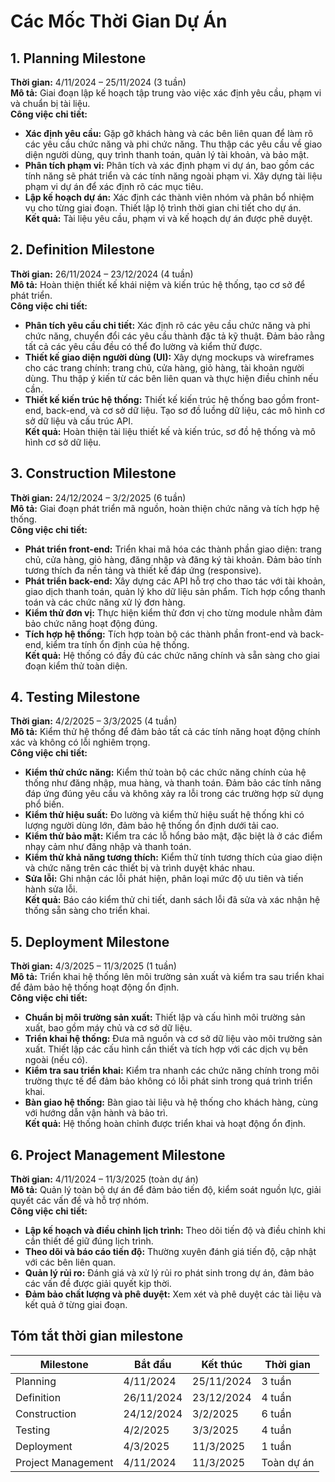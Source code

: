 # Các Mốc Thời Gian Dự Án

## 1. Planning Milestone
**Thời gian:** 4/11/2024 – 25/11/2024 (3 tuần)  
**Mô tả:** Giai đoạn lập kế hoạch tập trung vào việc xác định yêu cầu, phạm vi và chuẩn bị tài liệu.  
**Công việc chi tiết:**  
- **Xác định yêu cầu:** Gặp gỡ khách hàng và các bên liên quan để làm rõ các yêu cầu chức năng và phi chức năng. Thu thập các yêu cầu về giao diện người dùng, quy trình thanh toán, quản lý tài khoản, và bảo mật.  
- **Phân tích phạm vi:** Phân tích và xác định phạm vi dự án, bao gồm các tính năng sẽ phát triển và các tính năng ngoài phạm vi. Xây dựng tài liệu phạm vi dự án để xác định rõ các mục tiêu.  
- **Lập kế hoạch dự án:** Xác định các thành viên nhóm và phân bổ nhiệm vụ cho từng giai đoạn. Thiết lập lộ trình thời gian chi tiết cho dự án.  
**Kết quả:** Tài liệu yêu cầu, phạm vi và kế hoạch dự án được phê duyệt.

## 2. Definition Milestone
**Thời gian:** 26/11/2024 – 23/12/2024 (4 tuần)  
**Mô tả:** Hoàn thiện thiết kế khái niệm và kiến trúc hệ thống, tạo cơ sở để phát triển.  
**Công việc chi tiết:**  
- **Phân tích yêu cầu chi tiết:** Xác định rõ các yêu cầu chức năng và phi chức năng, chuyển đổi các yêu cầu thành đặc tả kỹ thuật. Đảm bảo rằng tất cả các yêu cầu đều có thể đo lường và kiểm thử được.  
- **Thiết kế giao diện người dùng (UI):** Xây dựng mockups và wireframes cho các trang chính: trang chủ, cửa hàng, giỏ hàng, tài khoản người dùng. Thu thập ý kiến từ các bên liên quan và thực hiện điều chỉnh nếu cần.  
- **Thiết kế kiến trúc hệ thống:** Thiết kế kiến trúc hệ thống bao gồm front-end, back-end, và cơ sở dữ liệu. Tạo sơ đồ luồng dữ liệu, các mô hình cơ sở dữ liệu và cấu trúc API.  
**Kết quả:** Hoàn thiện tài liệu thiết kế và kiến trúc, sơ đồ hệ thống và mô hình cơ sở dữ liệu.

## 3. Construction Milestone
**Thời gian:** 24/12/2024 – 3/2/2025 (6 tuần)  
**Mô tả:** Giai đoạn phát triển mã nguồn, hoàn thiện chức năng và tích hợp hệ thống.  
**Công việc chi tiết:**  
- **Phát triển front-end:** Triển khai mã hóa các thành phần giao diện: trang chủ, cửa hàng, giỏ hàng, đăng nhập và đăng ký tài khoản. Đảm bảo tính tương thích đa nền tảng và thiết kế đáp ứng (responsive).  
- **Phát triển back-end:** Xây dựng các API hỗ trợ cho thao tác với tài khoản, giao dịch thanh toán, quản lý kho dữ liệu sản phẩm. Tích hợp cổng thanh toán và các chức năng xử lý đơn hàng.  
- **Kiểm thử đơn vị:** Thực hiện kiểm thử đơn vị cho từng module nhằm đảm bảo chức năng hoạt động đúng.  
- **Tích hợp hệ thống:** Tích hợp toàn bộ các thành phần front-end và back-end, kiểm tra tính ổn định của hệ thống.  
**Kết quả:** Hệ thống có đầy đủ các chức năng chính và sẵn sàng cho giai đoạn kiểm thử toàn diện.

## 4. Testing Milestone
**Thời gian:** 4/2/2025 – 3/3/2025 (4 tuần)  
**Mô tả:** Kiểm thử hệ thống để đảm bảo tất cả các tính năng hoạt động chính xác và không có lỗi nghiêm trọng.  
**Công việc chi tiết:**  
- **Kiểm thử chức năng:** Kiểm thử toàn bộ các chức năng chính của hệ thống như đăng nhập, mua hàng, và thanh toán. Đảm bảo các tính năng đáp ứng đúng yêu cầu và không xảy ra lỗi trong các trường hợp sử dụng phổ biến.  
- **Kiểm thử hiệu suất:** Đo lường và kiểm thử hiệu suất hệ thống khi có lượng người dùng lớn, đảm bảo hệ thống ổn định dưới tải cao.  
- **Kiểm thử bảo mật:** Kiểm tra các lỗ hổng bảo mật, đặc biệt là ở các điểm nhạy cảm như đăng nhập và thanh toán.  
- **Kiểm thử khả năng tương thích:** Kiểm thử tính tương thích của giao diện và chức năng trên các thiết bị và trình duyệt khác nhau.  
- **Sửa lỗi:** Ghi nhận các lỗi phát hiện, phân loại mức độ ưu tiên và tiến hành sửa lỗi.  
**Kết quả:** Báo cáo kiểm thử chi tiết, danh sách lỗi đã sửa và xác nhận hệ thống sẵn sàng cho triển khai.

## 5. Deployment Milestone
**Thời gian:** 4/3/2025 – 11/3/2025 (1 tuần)  
**Mô tả:** Triển khai hệ thống lên môi trường sản xuất và kiểm tra sau triển khai để đảm bảo hệ thống hoạt động ổn định.  
**Công việc chi tiết:**  
- **Chuẩn bị môi trường sản xuất:** Thiết lập và cấu hình môi trường sản xuất, bao gồm máy chủ và cơ sở dữ liệu.  
- **Triển khai hệ thống:** Đưa mã nguồn và cơ sở dữ liệu vào môi trường sản xuất. Thiết lập các cấu hình cần thiết và tích hợp với các dịch vụ bên ngoài (nếu có).  
- **Kiểm tra sau triển khai:** Kiểm tra nhanh các chức năng chính trong môi trường thực tế để đảm bảo không có lỗi phát sinh trong quá trình triển khai.  
- **Bàn giao hệ thống:** Bàn giao tài liệu và hệ thống cho khách hàng, cùng với hướng dẫn vận hành và bảo trì.  
**Kết quả:** Hệ thống hoàn chỉnh được triển khai và hoạt động ổn định.

## 6. Project Management Milestone
**Thời gian:** 4/11/2024 – 11/3/2025 (toàn dự án)  
**Mô tả:** Quản lý toàn bộ dự án để đảm bảo tiến độ, kiểm soát nguồn lực, giải quyết các vấn đề và hỗ trợ nhóm.  
**Công việc chi tiết:**  
- **Lập kế hoạch và điều chỉnh lịch trình:** Theo dõi tiến độ và điều chỉnh khi cần thiết để giữ đúng lịch trình.  
- **Theo dõi và báo cáo tiến độ:** Thường xuyên đánh giá tiến độ, cập nhật với các bên liên quan.  
- **Quản lý rủi ro:** Đánh giá và xử lý rủi ro phát sinh trong dự án, đảm bảo các vấn đề được giải quyết kịp thời.  
- **Đảm bảo chất lượng và phê duyệt:** Xem xét và phê duyệt các tài liệu và kết quả ở từng giai đoạn.

## Tóm tắt thời gian milestone
| Milestone            | Bắt đầu      | Kết thúc      | Thời gian   |
|----------------------|--------------|---------------|-------------|
| Planning             | 4/11/2024    | 25/11/2024    | 3 tuần      |
| Definition           | 26/11/2024   | 23/12/2024    | 4 tuần      |
| Construction         | 24/12/2024   | 3/2/2025      | 6 tuần      |
| Testing              | 4/2/2025     | 3/3/2025      | 4 tuần      |
| Deployment           | 4/3/2025     | 11/3/2025     | 1 tuần      |
| Project Management    | 4/11/2024    | 11/3/2025     | Toàn dự án   |